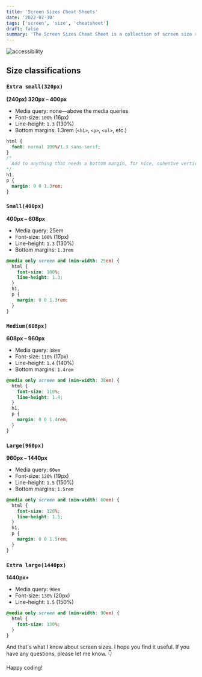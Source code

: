 ```yaml
---
title: 'Screen Sizes Cheat Sheets'
date: '2022-07-30'
tags: ['screen', 'size', 'cheatsheet']
draft: false
summary: 'The Screen Sizes Cheat Sheet is a collection of screen size related information that can be used to help you design your website for different screen sizes. It is a good starting point for your website design.'
---
```


![accessibility](/static/images/posts/screen-size.jpg)

## Size classifications

### `Extra small(320px)`

**(240px) 320px – 400px**

- Media query: none—above the media queries
- Font-size: `100%` (16px)
- Line-height: `1.3` (130%)
- Bottom margins: 1.3rem (`<h1>`, `<p>`, `<ul>`, etc.)

```css
html {
  font: normal 100%/1.3 sans-serif;
}
/*
  Add to anything that needs a bottom margin, for nice, cohesive vertical rhythm
*/
h1,
p {
  margin: 0 0 1.3rem;
}
```

### `Small(400px)`

**400px – 608px**

- Media query: 25em
- Font-size: `100%` (16px)
- Line-height: `1.3` (130%)
- Bottom margins: `1.3rem`

```css
@media only screen and (min-width: 25em) {
  html {
    font-size: 100%;
    line-height: 1.3;
  }
  h1,
  p {
    margin: 0 0 1.3rem;
  }
}
```

### `Medium(608px)`

**608px – 960px**

- Media query: `38em`
- Font-size: `110%` (17px)
- Line-height: `1.4` (140%)
- Bottom margins: `1.4rem`

```css
@media only screen and (min-width: 38em) {
  html {
    font-size: 110%;
    line-height: 1.4;
  }
  h1,
  p {
    margin: 0 0 1.4rem;
  }
}
```

### `Large(960px)`

**960px – 1440px**

- Media query: `60em`
- Font-size: `120%` (19px)
- Line-height: `1.5` (150%)
- Bottom margins: `1.5rem`

```css
@media only screen and (min-width: 60em) {
  html {
    font-size: 120%;
    line-height: 1.5;
  }
  h1,
  p {
    margin: 0 0 1.5rem;
  }
}
```

### `Extra large(1440px)`

**1440px+**

- Media query: `90em`
- Font-size: `130%` (20px)
- Line-height: `1.5` (150%)

```css
@media only screen and (min-width: 90em) {
  html {
    font-size: 130%;
  }
}
```

And that's what I know about screen sizes. I hope you find it useful. If you have any questions, please let me know.
👇

Happy coding!
